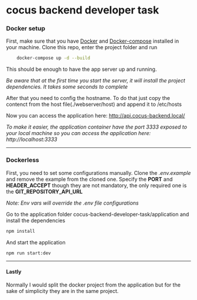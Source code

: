 # cocus backend developer task

### Docker setup

First, make sure that you have [Docker] and [Docker-compose] installed in your machine.
Clone this repo, enter the project folder and run 

``` bash
    docker-compose up -d --build
```

This should be enough to have the app server up and running.

_Be aware that at the first time you start the server, it will install the project dependencies. It takes some seconds to complete_

After that you need to config the hostname. To do that just copy the contenct from the host file(./webserver/host) and append it to /etc/hosts

Now you can access the application here: http://api.cocus-backend.local/

_To make it easier, the application container have the port 3333 exposed to your local machine so you can access the application here: http://localhost:3333_

___
### Dockerless

First, you need to set some configurations manually. Clone the _.env.example_ and remove the example from the cloned one. Specify the __PORT__ and __HEADER_ACCEPT__ though they are not mandatory, the only required one is the __GIT_REPOSITORY_API_URL__

_Note: Env vars will override the .env file configurations_

Go to the application folder cocus-backend-developer-task/application and install the dependencies

``` bash
npm install
```

And start the application

``` bash
npm run start:dev
```

___
#### Lastly

Normally I would split the docker project from the application but for the sake of simplicity they are in the same project.


[Docker]: https://docs.docker.com/engine/install/ubuntu/
[Docker-compose]: https://docs.docker.com/compose/install/
